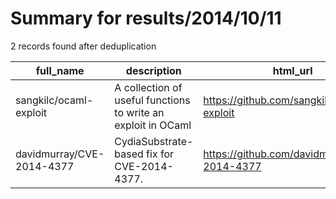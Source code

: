 
# Summary for results/2014/10/11
    
2 records found after deduplication

| full_name | description | html_url | matched_list | matched_count | pushed_at | size | stargazers_count | language | forks_count | vul_ids |
|---------------------------|---------------------------------------------------------------|----------------------------------------------|----------------|-----------------|---------------------------|--------|--------------------|---------------|---------------|-------------------|
| sangkilc/ocaml-exploit | A collection of useful functions to write an exploit in OCaml | https://github.com/sangkilc/ocaml-exploit | ['exploit'] | 1 | 2014-10-11 01:14:09+00:00 | 176 | 15 | OCaml | 2 | [] |
| davidmurray/CVE-2014-4377 | CydiaSubstrate-based fix for CVE-2014-4377. | https://github.com/davidmurray/CVE-2014-4377 | ['cve-2'] | 1 | 2014-10-11 15:33:00+00:00 | 107 | 1 | Objective-C++ | 5 | ['CVE-2014-4377'] |
